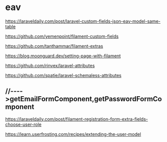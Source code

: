 # eav

<!-- Contenuto migrato da _docs/eav.txt -->

https://laraveldaily.com/post/laravel-custom-fields-json-eav-model-same-table 


https://github.com/yemenpoint/filament-custom-fields

https://github.com/tanthammar/filament-extras

https://blog.moonguard.dev/setting-page-with-filament

https://github.com/rinvex/laravel-attributes

https://github.com/spatie/laravel-schemaless-attributes



//---- >getEmailFormComponent,getPasswordFormComponent 
--- 
https://laraveldaily.com/post/filament-registration-form-extra-fields-choose-user-role



https://learn.userfrosting.com/recipes/extending-the-user-model



